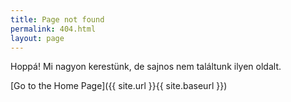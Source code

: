 ```yaml
---
title: Page not found
permalink: 404.html
layout: page
---
```


Hoppá! Mi nagyon kerestünk, de sajnos nem találtunk ilyen oldalt. 

[Go to the Home Page]({{ site.url }}{{ site.baseurl }})
